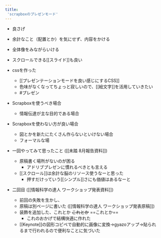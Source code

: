```yaml
---
title:
 'scrapboxのプレゼンモード'
---
```


- 良さげ
- 余計なこと（配置とか）を気にせず、内容をかける
- 全体像をみながらいける
- スクロールできる[[スライド]]も良い

- cssを作った
    - [[プレゼンテーションモードを良い感じにするCSS]]
    - 色味がなくなってちょっと寂しいので、[[絵文字]]を活用していきたい
    - #プレゼン

- Scrapboxを使うべき場合
    - 情報伝達が主な目的である場合
- Scrapboxを使わない方が良い場合
    - 図とかを新たにたくさん作らないといけない場合
    - フォーマルな場


- 一回やってみて思ったこと ([[未踏 8月報告資料]])
    - 原稿書く場所がないのが困る
        - アドリブプレゼンに慣れるべきとも言える
    - [[スクロール]]は余計な脳のリソース使うなーと思った
        - 押すだけっていう[[シンプル]]さにも価値はあるなーと

- 二回目 ([[情報科学の達人 ワークショップ発表資料]])
    - 前回の失敗を生かし、
    - 原稿は別ページに書いた ([[情報科学の達人 ワークショップ発表原稿]])
    - 装飾を追加した、これとか ~~これとか~~ ==これとか==
        - これのおかげで結構快適に作れた
    - [[Keynote]]の図形コピペで自動的に画像に変換->gyazoアップ->貼られるまで行われるので便利なことに気づいた
